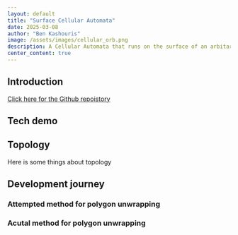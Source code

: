 ```yaml
---
layout: default
title: "Surface Cellular Automata"
date: 2025-03-08
author: "Ben Kashouris"
image: /assets/images/cellular_orb.png
description: A Cellular Automata that runs on the surface of an arbitary 3d object.
center_content: true
---
```


## Introduction
[Click here for the Github repoistory](https://github.com/BenKashouris/Surface-Cellular-Automata) <br>

## Tech demo

## Topology
Here is some things about topology

## Development journey
### Attempted method for polygon unwrapping
### Acutal method for polygon unwrapping